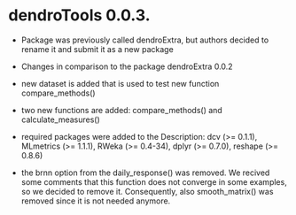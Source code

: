 # dendroTools 0.0.3.

* Package was previously called dendroExtra, but authors decided to rename it and submit it as a new package

* Changes in comparison to the package dendroExtra 0.0.2
* new dataset is added that is used to test new function compare_methods()
* two new functions are added: compare_methods() and calculate_measures()
* required packages were added to the Description: dcv (>= 0.1.1), MLmetrics (>= 1.1.1), RWeka (>= 0.4-34),
        dplyr (>= 0.7.0), reshape (>= 0.8.6)
* the brnn option from the daily_response() was removed. We recived some comments that this function does not converge in some examples,
so we decided to remove it. Consequently, also smooth_matrix() was removed since it is not needed anymore. 
